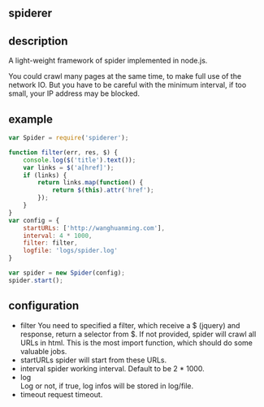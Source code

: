 spiderer
----
## description
A light-weight framework of spider implemented in node.js.

You could crawl many pages at the same time, to make full use of the network IO. But you have to be careful with the minimum interval, if too small, your IP address may be blocked.

## example
```javascript
var Spider = require('spiderer');

function filter(err, res, $) {
	console.log($('title').text());
	var links = $('a[href]');
	if (links) {
		return links.map(function() {
			return $(this).attr('href');
		});
	}
}
var config = {
	startURLs: ['http://wanghuanming.com'],
	interval: 4 * 1000,
	filter: filter,
	logfile: 'logs/spider.log'
}

var spider = new Spider(config);
spider.start();
```

## configuration
- filter
	You need to specified a filter, which receive a $ (jquery) and response, return a selector from $. If not provided, spider will crawl all URLs in html. This is the most import function, which should do some valuable jobs.
- startURLs
	spider will start from these URLs.
- interval
	spider working interval. Default to be 2 * 1000.
- log	
	Log or not, if true, log infos will be stored in log/file.
- timeout
	request timeout.
